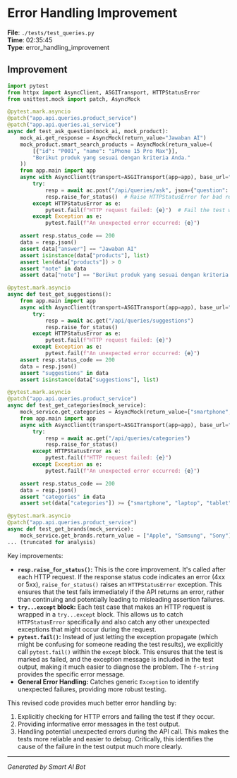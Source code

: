 # Error Handling Improvement

**File**: `./tests/test_queries.py`  
**Time**: 02:35:45  
**Type**: error_handling_improvement

## Improvement

```python
import pytest
from httpx import AsyncClient, ASGITransport, HTTPStatusError
from unittest.mock import patch, AsyncMock

@pytest.mark.asyncio
@patch("app.api.queries.product_service")
@patch("app.api.queries.ai_service")
async def test_ask_question(mock_ai, mock_product):
    mock_ai.get_response = AsyncMock(return_value="Jawaban AI")
    mock_product.smart_search_products = AsyncMock(return_value=(
        [{"id": "P001", "name": "iPhone 15 Pro Max"}], 
        "Berikut produk yang sesuai dengan kriteria Anda."
    ))
    from app.main import app
    async with AsyncClient(transport=ASGITransport(app=app), base_url="http://test") as ac:
        try:
            resp = await ac.post("/api/queries/ask", json={"question": "Apa laptop terbaik?"})
            resp.raise_for_status()  # Raise HTTPStatusError for bad responses (4xx or 5xx)
        except HTTPStatusError as e:
            pytest.fail(f"HTTP request failed: {e}")  # Fail the test with the exception message
        except Exception as e:
            pytest.fail(f"An unexpected error occurred: {e}")

    assert resp.status_code == 200
    data = resp.json()
    assert data["answer"] == "Jawaban AI"
    assert isinstance(data["products"], list)
    assert len(data["products"]) > 0
    assert "note" in data
    assert data["note"] == "Berikut produk yang sesuai dengan kriteria Anda."

@pytest.mark.asyncio
async def test_get_suggestions():
    from app.main import app
    async with AsyncClient(transport=ASGITransport(app=app), base_url="http://test") as ac:
        try:
            resp = await ac.get("/api/queries/suggestions")
            resp.raise_for_status()
        except HTTPStatusError as e:
            pytest.fail(f"HTTP request failed: {e}")
        except Exception as e:
            pytest.fail(f"An unexpected error occurred: {e}")
    assert resp.status_code == 200
    data = resp.json()
    assert "suggestions" in data
    assert isinstance(data["suggestions"], list)

@pytest.mark.asyncio
@patch("app.api.queries.product_service")
async def test_get_categories(mock_service):
    mock_service.get_categories = AsyncMock(return_value=["smartphone", "laptop", "tablet"])
    from app.main import app
    async with AsyncClient(transport=ASGITransport(app=app), base_url="http://test") as ac:
        try:
            resp = await ac.get("/api/queries/categories")
            resp.raise_for_status()
        except HTTPStatusError as e:
            pytest.fail(f"HTTP request failed: {e}")
        except Exception as e:
            pytest.fail(f"An unexpected error occurred: {e}")

    assert resp.status_code == 200
    data = resp.json()
    assert "categories" in data
    assert set(data["categories"]) >= {"smartphone", "laptop", "tablet"}

@pytest.mark.asyncio
@patch("app.api.queries.product_service")
async def test_get_brands(mock_service):
    mock_service.get_brands.return_value = ["Apple", "Samsung", "Sony"]
... (truncated for analysis)
```

Key improvements:

* **`resp.raise_for_status()`:**  This is the core improvement.  It's called after each HTTP request.  If the response status code indicates an error (4xx or 5xx), `raise_for_status()` raises an `HTTPStatusError` exception. This ensures that the test fails immediately if the API returns an error, rather than continuing and potentially leading to misleading assertion failures.
* **`try...except` block:** Each test case that makes an HTTP request is wrapped in a `try...except` block. This allows us to catch `HTTPStatusError` specifically and also catch any other unexpected exceptions that might occur during the request.
* **`pytest.fail()`:** Instead of just letting the exception propagate (which might be confusing for someone reading the test results), we explicitly call `pytest.fail()` within the `except` block. This ensures that the test is marked as failed, and the exception message is included in the test output, making it much easier to diagnose the problem.  The `f-string` provides the specific error message.
* **General Error Handling:** Catches generic `Exception` to identify unexpected failures, providing more robust testing.

This revised code provides much better error handling by:

1.  Explicitly checking for HTTP errors and failing the test if they occur.
2.  Providing informative error messages in the test output.
3.  Handling potential unexpected errors during the API call. This makes the tests more reliable and easier to debug. Critically, this identifies the cause of the failure in the test output much more clearly.

---
*Generated by Smart AI Bot*
